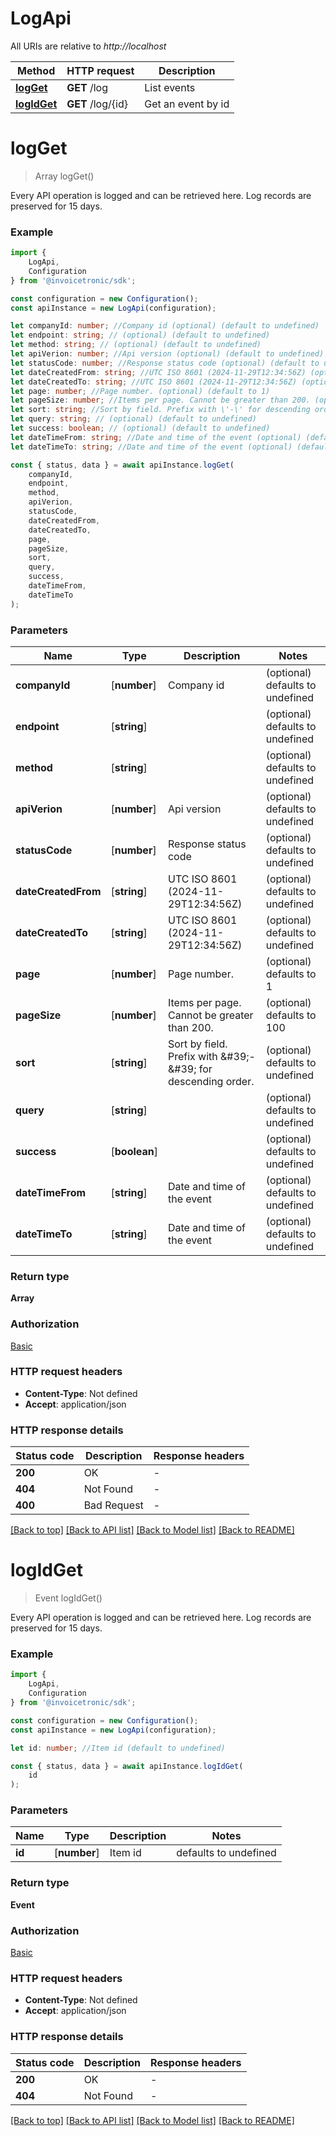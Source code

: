# LogApi

All URIs are relative to *http://localhost*

|Method | HTTP request | Description|
|------------- | ------------- | -------------|
|[**logGet**](#logget) | **GET** /log | List events|
|[**logIdGet**](#logidget) | **GET** /log/{id} | Get an event by id|

# **logGet**
> Array<Event> logGet()

Every API operation is logged and can be retrieved here. Log records are preserved for 15 days.

### Example

```typescript
import {
    LogApi,
    Configuration
} from '@invoicetronic/sdk';

const configuration = new Configuration();
const apiInstance = new LogApi(configuration);

let companyId: number; //Company id (optional) (default to undefined)
let endpoint: string; // (optional) (default to undefined)
let method: string; // (optional) (default to undefined)
let apiVerion: number; //Api version (optional) (default to undefined)
let statusCode: number; //Response status code (optional) (default to undefined)
let dateCreatedFrom: string; //UTC ISO 8601 (2024-11-29T12:34:56Z) (optional) (default to undefined)
let dateCreatedTo: string; //UTC ISO 8601 (2024-11-29T12:34:56Z) (optional) (default to undefined)
let page: number; //Page number. (optional) (default to 1)
let pageSize: number; //Items per page. Cannot be greater than 200. (optional) (default to 100)
let sort: string; //Sort by field. Prefix with \'-\' for descending order. (optional) (default to undefined)
let query: string; // (optional) (default to undefined)
let success: boolean; // (optional) (default to undefined)
let dateTimeFrom: string; //Date and time of the event (optional) (default to undefined)
let dateTimeTo: string; //Date and time of the event (optional) (default to undefined)

const { status, data } = await apiInstance.logGet(
    companyId,
    endpoint,
    method,
    apiVerion,
    statusCode,
    dateCreatedFrom,
    dateCreatedTo,
    page,
    pageSize,
    sort,
    query,
    success,
    dateTimeFrom,
    dateTimeTo
);
```

### Parameters

|Name | Type | Description  | Notes|
|------------- | ------------- | ------------- | -------------|
| **companyId** | [**number**] | Company id | (optional) defaults to undefined|
| **endpoint** | [**string**] |  | (optional) defaults to undefined|
| **method** | [**string**] |  | (optional) defaults to undefined|
| **apiVerion** | [**number**] | Api version | (optional) defaults to undefined|
| **statusCode** | [**number**] | Response status code | (optional) defaults to undefined|
| **dateCreatedFrom** | [**string**] | UTC ISO 8601 (2024-11-29T12:34:56Z) | (optional) defaults to undefined|
| **dateCreatedTo** | [**string**] | UTC ISO 8601 (2024-11-29T12:34:56Z) | (optional) defaults to undefined|
| **page** | [**number**] | Page number. | (optional) defaults to 1|
| **pageSize** | [**number**] | Items per page. Cannot be greater than 200. | (optional) defaults to 100|
| **sort** | [**string**] | Sort by field. Prefix with \&#39;-\&#39; for descending order. | (optional) defaults to undefined|
| **query** | [**string**] |  | (optional) defaults to undefined|
| **success** | [**boolean**] |  | (optional) defaults to undefined|
| **dateTimeFrom** | [**string**] | Date and time of the event | (optional) defaults to undefined|
| **dateTimeTo** | [**string**] | Date and time of the event | (optional) defaults to undefined|


### Return type

**Array<Event>**

### Authorization

[Basic](../README.md#Basic)

### HTTP request headers

 - **Content-Type**: Not defined
 - **Accept**: application/json


### HTTP response details
| Status code | Description | Response headers |
|-------------|-------------|------------------|
|**200** | OK |  -  |
|**404** | Not Found |  -  |
|**400** | Bad Request |  -  |

[[Back to top]](#) [[Back to API list]](../README.md#documentation-for-api-endpoints) [[Back to Model list]](../README.md#documentation-for-models) [[Back to README]](../README.md)

# **logIdGet**
> Event logIdGet()

Every API operation is logged and can be retrieved here. Log records are preserved for 15 days.

### Example

```typescript
import {
    LogApi,
    Configuration
} from '@invoicetronic/sdk';

const configuration = new Configuration();
const apiInstance = new LogApi(configuration);

let id: number; //Item id (default to undefined)

const { status, data } = await apiInstance.logIdGet(
    id
);
```

### Parameters

|Name | Type | Description  | Notes|
|------------- | ------------- | ------------- | -------------|
| **id** | [**number**] | Item id | defaults to undefined|


### Return type

**Event**

### Authorization

[Basic](../README.md#Basic)

### HTTP request headers

 - **Content-Type**: Not defined
 - **Accept**: application/json


### HTTP response details
| Status code | Description | Response headers |
|-------------|-------------|------------------|
|**200** | OK |  -  |
|**404** | Not Found |  -  |

[[Back to top]](#) [[Back to API list]](../README.md#documentation-for-api-endpoints) [[Back to Model list]](../README.md#documentation-for-models) [[Back to README]](../README.md)

